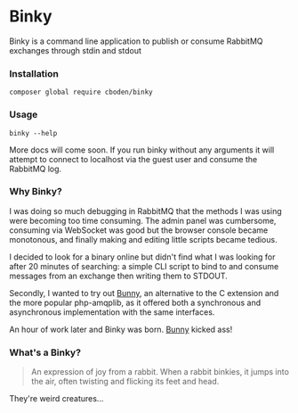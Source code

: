 # Binky

Binky is a command line application to publish or consume RabbitMQ exchanges through stdin and stdout

### Installation

    composer global require cboden/binky

### Usage

    binky --help

More docs will come soon. If you run binky without any arguments it will attempt to connect to localhost via the guest user and consume the RabbitMQ log.

### Why Binky?

I was doing so much debugging in RabbitMQ that the methods I was using were becoming too time consuming.
The admin panel was cumbersome, consuming via WebSocket was good but the browser console became monotonous, and finally making and editing little scripts became tedious.

I decided to look for a binary online but didn't find what I was looking for after 20 minutes of searching: a simple CLI script to bind to and consume messages from an exchange then writing them to STDOUT.

Secondly, I wanted to try out [Bunny](https://github.com/jakubkulhan/bunny), an alternative to the C extension and the more popular php-amqplib, as it offered both a synchronous and asynchronous implementation with the same interfaces.

An hour of work later and Binky was born. [Bunny](https://github.com/jakubkulhan/bunny) kicked ass!

### What's a Binky?

> An expression of joy from a rabbit. When a rabbit binkies, it jumps into the air, often twisting and flicking its feet and head.

They're weird creatures...